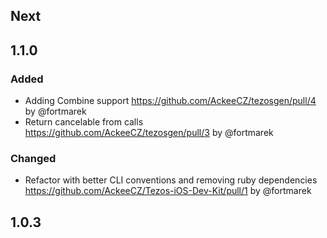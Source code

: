 ## Next

## 1.1.0

### Added

- Adding Combine support https://github.com/AckeeCZ/tezosgen/pull/4 by @fortmarek
- Return cancelable from calls https://github.com/AckeeCZ/tezosgen/pull/3 by @fortmarek

### Changed

- Refactor with better CLI conventions and removing ruby dependencies https://github.com/AckeeCZ/Tezos-iOS-Dev-Kit/pull/1 by @fortmarek

## 1.0.3
